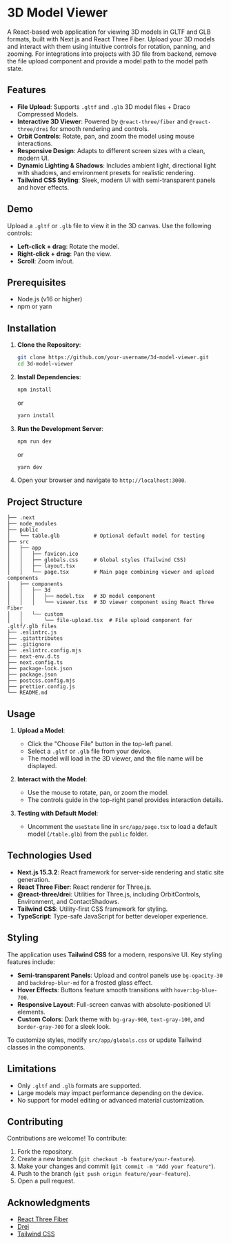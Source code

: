 # 3D Model Viewer

A React-based web application for viewing 3D models in GLTF and GLB formats, built with Next.js and React Three Fiber. Upload your 3D models and interact with them using intuitive controls for rotation, panning, and zooming. For integrations into projects with 3D file from backend, remove the file upload component and provide a model path to the model path state.

## Features

- **File Upload**: Supports `.gltf` and `.glb` 3D model files + Draco Compressed Models.
- **Interactive 3D Viewer**: Powered by `@react-three/fiber` and `@react-three/drei` for smooth rendering and controls.
- **Orbit Controls**: Rotate, pan, and zoom the model using mouse interactions.
- **Responsive Design**: Adapts to different screen sizes with a clean, modern UI.
- **Dynamic Lighting & Shadows**: Includes ambient light, directional light with shadows, and environment presets for realistic rendering.
- **Tailwind CSS Styling**: Sleek, modern UI with semi-transparent panels and hover effects.

## Demo

Upload a `.gltf` or `.glb` file to view it in the 3D canvas. Use the following controls:
- **Left-click + drag**: Rotate the model.
- **Right-click + drag**: Pan the view.
- **Scroll**: Zoom in/out.

## Prerequisites

- Node.js (v16 or higher)
- npm or yarn

## Installation

1. **Clone the Repository**:
   ```bash
   git clone https://github.com/your-username/3d-model-viewer.git
   cd 3d-model-viewer
   ```

2. **Install Dependencies**:
   ```bash
   npm install
   ```
   or
   ```bash
   yarn install
   ```

3. **Run the Development Server**:
   ```bash
   npm run dev
   ```
   or
   ```bash
   yarn dev
   ```

4. Open your browser and navigate to `http://localhost:3000`.

## Project Structure

```plaintext
├── .next
├── node_modules
├── public
│   └── table.glb           # Optional default model for testing
├── src
│   ├── app
│   │   ├── favicon.ico
│   │   ├── globals.css     # Global styles (Tailwind CSS)
│   │   ├── layout.tsx
│   │   └── page.tsx        # Main page combining viewer and upload components
│   ├── components
│   │   ├── 3d
│   │   │   ├── model.tsx   # 3D model component
│   │   │   └── viewer.tsx  # 3D viewer component using React Three Fiber
│   │   └── custom
│   │       └── file-upload.tsx  # File upload component for .gltf/.glb files
├── .eslintrc.js
├── .gitattributes
├── .gitignore
├── .eslintrc.config.mjs
├── next-env.d.ts
├── next.config.ts
├── package-lock.json
├── package.json
├── postcss.config.mjs
├── prettier.config.js
└── README.md
```

## Usage

1. **Upload a Model**:
   - Click the "Choose File" button in the top-left panel.
   - Select a `.gltf` or `.glb` file from your device.
   - The model will load in the 3D viewer, and the file name will be displayed.

2. **Interact with the Model**:
   - Use the mouse to rotate, pan, or zoom the model.
   - The controls guide in the top-right panel provides interaction details.

3. **Testing with Default Model**:
   - Uncomment the `useState` line in `src/app/page.tsx` to load a default model (`/table.glb`) from the `public` folder.

## Technologies Used

- **Next.js 15.3.2**: React framework for server-side rendering and static site generation.
- **React Three Fiber**: React renderer for Three.js.
- **@react-three/drei**: Utilities for Three.js, including OrbitControls, Environment, and ContactShadows.
- **Tailwind CSS**: Utility-first CSS framework for styling.
- **TypeScript**: Type-safe JavaScript for better developer experience.

## Styling

The application uses **Tailwind CSS** for a modern, responsive UI. Key styling features include:
- **Semi-transparent Panels**: Upload and control panels use `bg-opacity-30` and `backdrop-blur-md` for a frosted glass effect.
- **Hover Effects**: Buttons feature smooth transitions with `hover:bg-blue-700`.
- **Responsive Layout**: Full-screen canvas with absolute-positioned UI elements.
- **Custom Colors**: Dark theme with `bg-gray-900`, `text-gray-100`, and `border-gray-700` for a sleek look.

To customize styles, modify `src/app/globals.css` or update Tailwind classes in the components.

## Limitations

- Only `.gltf` and `.glb` formats are supported.
- Large models may impact performance depending on the device.
- No support for model editing or advanced material customization.

## Contributing

Contributions are welcome! To contribute:
1. Fork the repository.
2. Create a new branch (`git checkout -b feature/your-feature`).
3. Make your changes and commit (`git commit -m "Add your feature"`).
4. Push to the branch (`git push origin feature/your-feature`).
5. Open a pull request.

## Acknowledgments

- [React Three Fiber](https://github.com/pmndrs/react-three-fiber)
- [Drei](https://github.com/pmndrs/drei)
- [Tailwind CSS](https://tailwindcss.com/)
